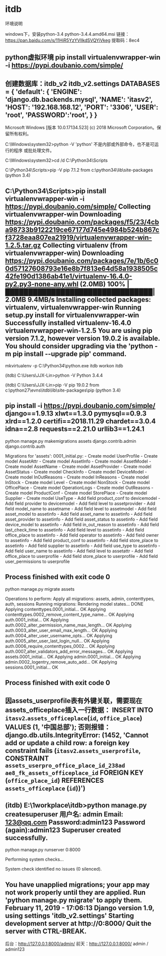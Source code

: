 # itdb

环境说明

windows下，安装python-3.4
python-3.4.4.amd64.msi
链接：https://pan.baidu.com/s/11HiR5YzYVllkdSVQYiVkeg 
提取码：8ec4 

python虚拟环境
pip install virtualenvwrapper-win -i https://pypi.doubanio.com/simple/
------------------------------------------------------------------------------------------------------------------------------------------------------------------------
创建数据库：itdb_v2
itdb_v2.settings
DATABASES = {
    'default': {
        'ENGINE': 'django.db.backends.mysql',
        'NAME': 'itasv2',
        'HOST': '192.168.168.12',
        'PORT': '3306',
        'USER': 'root',
        'PASSWORD':'root',
    }
}
------------------------------------------------------------------------------------------------------------------------------------------------------------------------
Microsoft Windows [版本 10.0.17134.523]
(c) 2018 Microsoft Corporation。保留所有权利。

C:\Windows\system32>python -V
'python' 不是内部或外部命令，也不是可运行的程序
或批处理文件。

C:\Windows\system32>cd /d C:\Python34\Scripts

C:\Python34\Scripts>pip -V
pip 7.1.2 from c:\python34\lib\site-packages (python 3.4)

C:\Python34\Scripts>pip install virtualenvwrapper-win -i https://pypi.doubanio.com/simple/
Collecting virtualenvwrapper-win
  Downloading https://pypi.doubanio.com/packages/f5/23/4cba98733b9122219ce67177d745e4984b524b867cf3728eaa807ea21919/virtualenvwrapper-win-1.2.5.tar.gz
Collecting virtualenv (from virtualenvwrapper-win)
  Downloading https://pypi.doubanio.com/packages/7e/1b/6c00d57127608793e16e8b7f813e64d58a1938505c42fe190d1386ab41e1/virtualenv-16.4.0-py2.py3-none-any.whl (2.0MB)
    100% |████████████████████████████████| 2.0MB 9.4MB/s
Installing collected packages: virtualenv, virtualenvwrapper-win
  Running setup.py install for virtualenvwrapper-win
Successfully installed virtualenv-16.4.0 virtualenvwrapper-win-1.2.5
You are using pip version 7.1.2, however version 19.0.2 is available.
You should consider upgrading via the 'python -m pip install --upgrade pip' command.
------------------------------------------------------------------------------------------------------------------------------------------------------------------------

mkvirtualenv -p C:\Python34\python.exe itdb
workon itdb

(itdb) C:\Users\JJX-Lin>python -V
Python 3.4.4

(itdb) C:\Users\JJX-Lin>pip -V
pip 19.0.2 from c:\python27\evns\itdb\lib\site-packages\pip (python 3.4)

pip install -i https://pypi.doubanio.com/simple/ django==1.9.13
xlwt==1.3.0
pymysql==0.9.3
xlrd==1.2.0
certifi==2018.11.29 
chardet==3.0.4 
idna==2.8 
requests==2.21.0 
urllib3==1.24.1
-------------------------------------------------------------------
python manage.py makemigrations assets django.contrib.admin django.contrib.auth

Migrations for 'assets':
  0001_initial.py:
    - Create model UserProfile
    - Create model AssetAttr
    - Create model AssetInfo
    - Create model AssetModel
    - Create model AssetName
    - Create model AssetProvider
    - Create model AssetStatus
    - Create model CheckInfo
    - Create model DeviceModel
    - Create model InOutReasons
    - Create model InReasons
    - Create model InStock
    - Create model Level
    - Create model NonStock
    - Create model OfficePlace
    - Create model OperationLogs
    - Create model OutReasons
    - Create model ProductConf
    - Create model StorePlace
    - Create model Supplier
    - Create model UseType
    - Add field product_conf to devicemodel
    - Add field provider to devicemodel
    - Add field level to assetprovider
    - Add field model_name to assetname
    - Add field level to assetmodel
    - Add field asset_model to assetinfo
    - Add field asset_name to assetinfo
    - Add field asset_provider to assetinfo
    - Add field asset_status to assetinfo
    - Add field device_model to assetinfo
    - Add field in_out_reason to assetinfo
    - Add field last_check_time to assetinfo
    - Add field level to assetinfo
    - Add field office_place to assetinfo
    - Add field operator to assetinfo
    - Add field owner to assetinfo
    - Add field product_conf to assetinfo
    - Add field store_place to assetinfo
    - Add field supplier to assetinfo
    - Add field use_type to assetinfo
    - Add field user_name to assetinfo
    - Add field level to assetattr
    - Add field office_place to userprofile
    - Add field store_place to userprofile
    - Add field user_permissions to userprofile

Process finished with exit code 0
-------------------------------------------------------------------
python manage.py migrate assets

Operations to perform:
  Apply all migrations: assets, admin, contenttypes, auth, sessions
Running migrations:
  Rendering model states... DONE
  Applying contenttypes.0001_initial... OK
  Applying contenttypes.0002_remove_content_type_name... OK
  Applying auth.0001_initial... OK
  Applying auth.0002_alter_permission_name_max_length... OK
  Applying auth.0003_alter_user_email_max_length... OK
  Applying auth.0004_alter_user_username_opts... OK
  Applying auth.0005_alter_user_last_login_null... OK
  Applying auth.0006_require_contenttypes_0002... OK
  Applying auth.0007_alter_validators_add_error_messages... OK
  Applying assets.0001_initial... OK
  Applying admin.0001_initial... OK
  Applying admin.0002_logentry_remove_auto_add... OK
  Applying sessions.0001_initial... OK
  
Process finished with exit code 0
-------------------------------------------------------------------
因assets_userprofile表有外键关联，需要现在assets_officeplace插入一行数据：
INSERT INTO `itasv2`.`assets_officeplace`(`id`, `office_place`) VALUES (1, '中国总部');
否则报错：
django.db.utils.IntegrityError: (1452, 'Cannot add or update a child row: a foreign key constraint fails (`itasv2`.`assets_userprofile`, CONSTRAINT `assets_userpro_office_place_id_238ad
ae8_fk_assets_officeplace_id` FOREIGN KEY (`office_place_id`) REFERENCES `assets_officeplace` (`id`))')
-------------------------------------------------------------------
(itdb) E:\1workplace\itdb>python manage.py createsuperuser
用户名: admin
Email: 123@qq.com
Password:admin123
Password (again):admin123
Superuser created successfully.
-------------------------------------------------------------------
python manage.py runserver 0:8000

Performing system checks...

System check identified no issues (0 silenced).

You have unapplied migrations; your app may not work properly until they are applied.
Run 'python manage.py migrate' to apply them.
February 11, 2019 - 17:06:13
Django version 1.9, using settings 'itdb_v2.settings'
Starting development server at http://0:8000/
Quit the server with CTRL-BREAK.
-------------------------------------------------------------------
后台：http://127.0.0.1:8000/admin/
前天：http://127.0.0.1:8000/
admin / admin123




